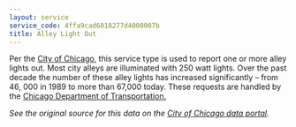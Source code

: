 ```yaml
---
layout: service
service_code: 4ffa9cad6018277d4000007b
title: Alley Light Out
---
```


Per the [City of Chicago](https://data.cityofchicago.org/Service-Requests/311-Service-Requests-Alley-Lights-Out/t28b-ys7j), this service type is used to report one or more alley lights out. Most city alleys are illuminated with 250 watt lights. Over the past decade the number of these alley lights has increased significantly – from 46, 000 in 1989 to more than 67,000 today. These requests are handled by the [Chicago Department of Transportation.](http://www.cityofchicago.org/city/en/depts/cdot.html)

_See the original source for this data on the [City of Chicago data portal](https://data.cityofchicago.org/Service-Requests/311-Service-Requests-Alley-Lights-Out/t28b-ys7j)._
